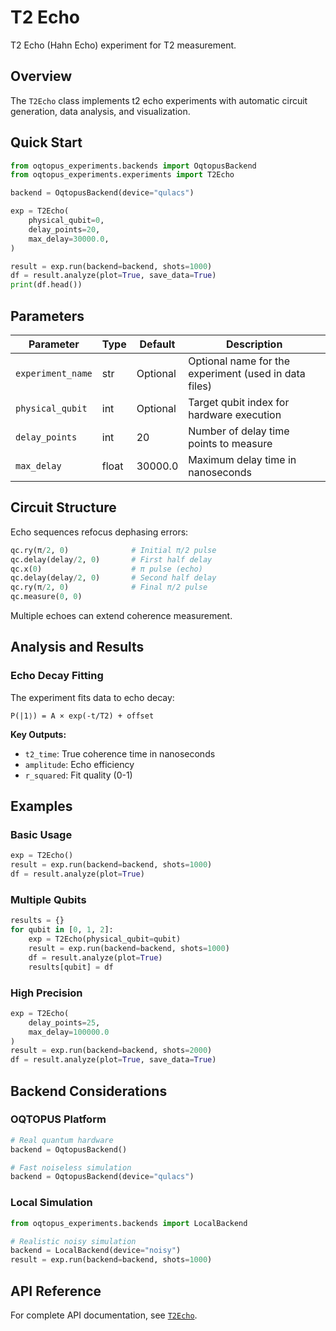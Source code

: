 # T2 Echo

T2 Echo (Hahn Echo) experiment for T2 measurement.

## Overview

The `T2Echo` class implements t2 echo experiments with automatic circuit generation, data analysis, and visualization.

## Quick Start

```python
from oqtopus_experiments.backends import OqtopusBackend
from oqtopus_experiments.experiments import T2Echo

backend = OqtopusBackend(device="qulacs")

exp = T2Echo(
    physical_qubit=0,
    delay_points=20,
    max_delay=30000.0,
)

result = exp.run(backend=backend, shots=1000)
df = result.analyze(plot=True, save_data=True)
print(df.head())
```

## Parameters

| Parameter | Type | Default | Description |
|-----------|------|---------|-------------|
| `experiment_name` | str | Optional | Optional name for the experiment (used in data files) |
| `physical_qubit` | int | Optional | Target qubit index for hardware execution |
| `delay_points` | int | 20 | Number of delay time points to measure |
| `max_delay` | float | 30000.0 | Maximum delay time in nanoseconds |

## Circuit Structure

Echo sequences refocus dephasing errors:

```python
qc.ry(π/2, 0)              # Initial π/2 pulse
qc.delay(delay/2, 0)       # First half delay
qc.x(0)                    # π pulse (echo)
qc.delay(delay/2, 0)       # Second half delay
qc.ry(π/2, 0)              # Final π/2 pulse
qc.measure(0, 0)
```

Multiple echoes can extend coherence measurement.
## Analysis and Results

### Echo Decay Fitting

The experiment fits data to echo decay:
```
P(|1⟩) = A × exp(-t/T2) + offset
```

**Key Outputs:**
- `t2_time`: True coherence time in nanoseconds
- `amplitude`: Echo efficiency
- `r_squared`: Fit quality (0-1)
## Examples

### Basic Usage

```python
exp = T2Echo()
result = exp.run(backend=backend, shots=1000)
df = result.analyze(plot=True)
```

### Multiple Qubits

```python
results = {}
for qubit in [0, 1, 2]:
    exp = T2Echo(physical_qubit=qubit)
    result = exp.run(backend=backend, shots=1000)
    df = result.analyze(plot=True)
    results[qubit] = df
```

### High Precision

```python
exp = T2Echo(
    delay_points=25,
    max_delay=100000.0
)
result = exp.run(backend=backend, shots=2000)
df = result.analyze(plot=True, save_data=True)
```
## Backend Considerations

### OQTOPUS Platform
```python
# Real quantum hardware
backend = OqtopusBackend()

# Fast noiseless simulation
backend = OqtopusBackend(device="qulacs")
```

### Local Simulation
```python
from oqtopus_experiments.backends import LocalBackend

# Realistic noisy simulation
backend = LocalBackend(device="noisy")
result = exp.run(backend=backend, shots=1000)
```

## API Reference

For complete API documentation, see [`T2Echo`](../reference/oqtopus_experiments/experiments/t2_echo.md).

